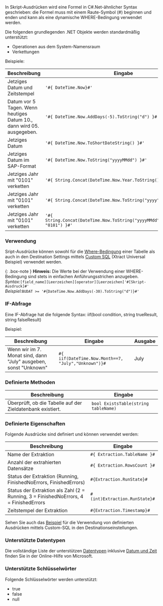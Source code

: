 
In Skript-Ausdrücken wird eine Formel in C#.Net-ähnlicher Syntax geschrieben: die Formel muss mit einem Raute-Symbol (#) beginnen und enden und kann als eine dynamische WHERE-Bedingung verwendet werden.

Die folgenden grundlegenden .NET Objekte werden standardmäßig unterstützt:
- Operationen aus dem System-Namensraum
- Verkettungen

Beispiele:

| Beschreibung                           | Eingabe                                                                         | Ausgabe              |
|---------------------------------------|-------------------------------------------------------------------------------|---------------------|
| Jetziges Datum und Zeitstempel            |```'#{ DateTime.Now}#'```                                                             | DD.MM.YYYY HH:MM:SS |
| Datum vor 5 Tagen. Wenn heutiges Datum 10., dann wird 05. ausgegeben.| ```'#{ DateTime.Now.AddDays(-5).ToString("d") }#'```     | DD.MM.YYYY          |
| Jetziges Datum                          | ```'#{ DateTime.Now.ToShortDateString() }#'```                                        | DD.MM.YYYY          |
| Jetziges Datum im SAP-Format            | ```'#{ DateTime.Now.ToString("yyyyMMdd") }#'```                                       | yyyyMMdd            |
| Jetziges Jahr mit "0101" verketten | ```'#{ String.Concat(DateTime.Now.Year.ToString(), "0101") }#'```                     | yyyy0101            |
| Jetziges Jahr mit "0101" verketten | ```'#{ String.Concat(DateTime.Now.ToString("yyyy"), "0101") }#'```                    | yyyy0101            |
| Jetziges Jahr mit "0101" verketten | ```'#{ String.Concat(DateTime.Now.ToString("yyyyMMdd").Substring(0,4), "0101") }#'``` | yyyy0101            |


### Verwendung

Sript-Ausdrücke können sowohl für die [Where-Bedingung](../table/where-bedingung) einer Tabelle als auch in den Destination Settings mittels [Custom SQL](https://help.theobald-software.com/de/xtract-universal/xu-zielumgebungen/microsoft-sql-server/sql-server-custom-sql) (Xtract Universal Beispiel) verwendet werden. 

{: .box-note }
**Hinweis:** Die Werte bei der Verwendung einer WHERE-Bedingung sind stets in einfachen Anführungsstrichen anzugeben.<br>
*Syntax:*```[field_name][Leerzeichen][operator][Leerzeichen]'#[Skript-Ausdruck]#'```<br>
*Beispiel:*```BUDAT >= '#{DateTime.Now.AddDays(-30).ToString("d")}#'```

### IF-Abfrage

Eine IF-Abfrage hat die folgende Syntax: iif(bool condition, string trueResult, string falseResult)  

Beispiel:

| Beschreibung                                                        | Eingabe                                             | Ausgabe |
|--------------------------------------------------------------------|---------------------------------------------------|--------|
| Wenn wir im 7. Monat sind, dann "July" ausgeben, sonst "Unknown"  | ```#{ iif(DateTime.Now.Month==7, "July","Unknown")}#``` | July   |

### Definierte Methoden

| Beschreibung                           | Eingabe                                                                         |
|---------------------------------------|-------------------------------------------------------------------------------|
| Überprüft, ob die Tabelle auf der Zieldatenbank existiert. | ```bool ExistsTable(string tableName)``` |

### Definierte Eigenschaften

Folgende Ausdrücke sind definiert und können verwendet werden: 

| Beschreibung                           | Eingabe                                                                         |
|---------------------------------------|-------------------------------------------------------------------------------|
| Name der Extraktion | ```#{ Extraction.TableName }#``` |
| Anzahl der extrahierten Datensätze | ```#{ Extraction.RowsCount }#``` |
| Status der Extraktion (Running, FinishedNoErrors, FinishedErrors) | ```#{Extraction.RunState}#``` |
| Status der Extraktion als Zahl (2 = Running, 3 = FinishedNoErrors, 4 = FinishedErrors | ```#(int)Extraction.RunState}#``` |
| Zeitstempel der Extraktion | ```#{Extraction.Timestamp}#``` |

Sehen Sie auch das [Beispiel](https://help.theobald-software.com/de/xtract-universal/xu-zielumgebungen/microsoft-sql-server/sql-server-custom-sql) für die Verwendung von definierten Ausdrücken mittels Custom-SQL in den Destinationseinstellungen.

### Unterstützte Datentypen

Die vollständige Liste der unterstützen [Datentypen](https://docs.microsoft.com/de-de/dotnet/api/system?redirectedfrom=MSDN&view=netframework-4.7.2) inklusive [Datum und Zeit](https://docs.microsoft.com/de-de/dotnet/standard/base-types/custom-date-and-time-format-strings) finden Sie in der Online-Hilfe von Microsoft.

### Unterstützte Schlüsselwörter 

Folgende Schlüsselwörter werden unterstützt: 
- true 
- false 
- null


